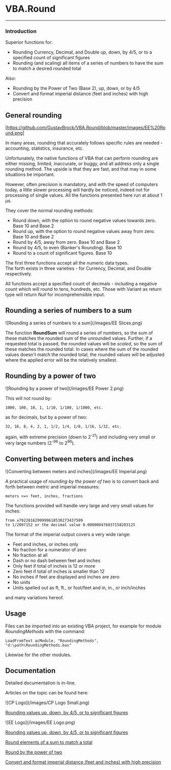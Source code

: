 # VBA.Round
---

### Introduction

Superior functions for:

* Rounding Currency, Decimal, and Double up, down, by 4/5, or to a specified count of significant figures
* Rounding \(and scaling\) all items of a series of numbers to have the sum to match a desired rounded total

Also:

* Rounding by the Power of Two (Base 2), up, down, or by 4/5
* Convert and format imperial distance (feet and inches) with high precision


## General rounding
[https://github.com/GustavBrock/VBA.Round/blob/master/images/EE%20Round.png]

In many areas, rounding that accurately follows specific rules are needed - accounting, statistics, insurance, etc.

Unfortunately, the native functions of VBA that can perform rounding are either missing, limited, inaccurate, or buggy, and all address only a single rounding method. The upside is that they are fast, and that may in some situations be important.

However, often precision is mandatory, and with the speed of computers today, a little slower processing will hardly be noticed, indeed not for processing of single values. All the functions presented here run at about 1 µs.

They cover the normal rounding methods:

* Round down, with the option to round negative values towards zero. Base 10 and Base 2
* Round up, with the option to round negative values away from zero. Base 10 and Base 2
* Round by 4/5, away from zero. Base 10 and Base 2
* Round by 4/5, to even  \(Banker's Rounding\). Base 10
* Round to a count of significant figures. Base 10

The first three functions accept all the numeric data types.  
The forth exists in three varieties - for Currency, Decimal, and Double respectively.

All functions accept a specified count of decimals - including a negative count which will round to tens, hundreds, etc. Those with Variant as return type will return *Null* for incomprehensible input.

## Rounding a series of numbers to a sum

![Rounding a series of numbers to a sum](/images/EE Slices.png)

The function **RoundSum** will round a series of numbers, so the sum of these matches the rounded sum of the unrounded values. Further, if a requested total is passed, the rounded values will be _scaled_, so the sum of these matches the rounded total. In cases where the sum of the rounded values doesn't match the rounded total, the rounded values will be adjusted where the applied error will be the relatively smallest.

## Rounding by a power of two

![Rounding by a power of two](/images/EE Power 2.png)

This will not round by:

	1000, 100, 10, 1, 1/10, 1/100, 1/1000, etc. 

as for decimals, but by a power of two:

	32, 16, 8, 4, 2, 1, 1/2, 1/4, 1/8, 1/16, 1/32, etc.

again, with extreme precision (down to 2<sup>-21</sup>) and including very small or very large numbers (2<sup>-96</sup> to 2<sup>96</sup>).

## Converting between meters and inches

![Converting between meters and inches](/images/EE Imperial.png)

A practical usage of *rounding by the power of two* is to convert back and forth between metric and imperial measures:

    meters <=> feet, inches, fractions
    
The functions provided will handle very large and very small values for inches:

    from ±7922816299999618530273437599 
    to 1/2097152 or the decimal value 0.000000476837158203125

The format of the imperial output covers a very wide range:

* Feet and inches, or inches only
* No fraction for a numerator of zero
* No fraction at all
* Dash or no dash between feet and inches
* Only feet if total of inches is 12 or more
* Zero feet if total of inches is smaller than 12
* No inches if feet are displayed and inches are zero
* No units
* Units spelled out as ft, ft., or foot/feet and in, in., or inch/inches

and many variations hereof.

## Usage

Files can be imported into an existing VBA project, for example for module *RoundingMethods* with the command:

    LoadFromText acModule, "RoundingMethods", "d:\path\RoundingMethods.bas"

Likewise for the other modules.  

## Documentation

Detailed documentation is in-line. 

Articles on the topic can be found here:
 
![CP Logo](/images/CP Logo Small.png)

[Rounding values up, down, by 4/5, or to significant figures](http://www.codeproject.com/Tips/1022704/Rounding-Values-Up-Down-By-Or-To-Significant-Figur)


![EE Logo](/images/EE Logo.png)
 
[Rounding values up, down, by 4/5, or to significant figures](https://www.experts-exchange.com/articles/20299/Rounding-values-up-down-by-4-5-or-to-significant-figures.html)

[Round elements of a sum to match a total](https://www.experts-exchange.com/articles/31683/Round-elements-of-a-sum-to-match-a-total.html)

[Round by the power of two](https://www.experts-exchange.com/articles/31859/Round-by-the-power-of-two.html)

[Convert and format imperial distance (feet and inches) with high precision](https://www.experts-exchange.com/articles/31931/Convert-and-format-imperial-distance-feet-and-inches-with-high-precision.html)
